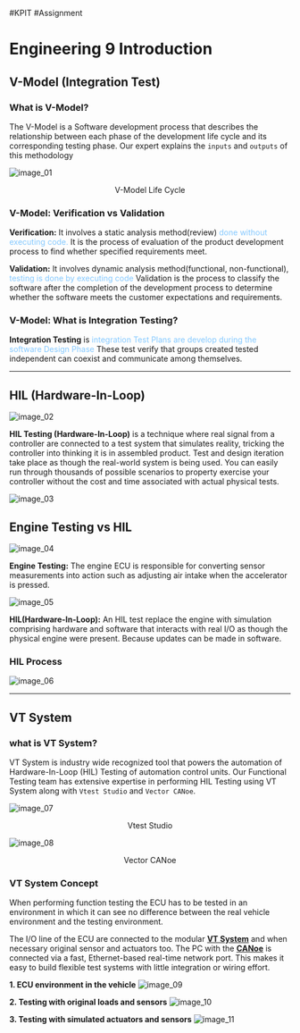
#KPIT #Assignment 

<h1>Engineering 9 Introduction</h1>

## V-Model (Integration Test) 
### What is V-Model?
The V-Model is a Software development process that describes the relationship between each phase of the development life cycle and its corresponding testing phase. Our expert explains the `inputs` and `outputs` of this methodology

![image_01](Images/KPIT_01/Image_01.png)
<p style="text-align: center;">V-Model Life Cycle</p>

### V-Model: Verification vs Validation
**Verification:** It involves a static analysis method(review) 
<span style="color: #85C9FF">done without executing code.</span> It is the process of evaluation of the product development process to find whether specified requirements meet.

**Validation:** It involves dynamic analysis method(functional, non-functional), <span style="color: #85C9FF">testing is done by executing code</span> Validation is the process to classify the software after the completion of the development process to determine whether the software meets the customer expectations and requirements.  

### V-Model: What is Integration Testing?
**Integration Testing** is <span style="color: #85C9FF">integration Test Plans are develop during the software Design Phase</span> These test verify that groups created tested independent can coexist and communicate among themselves.

---
## HIL (Hardware-In-Loop)
![image_02](Images/KPIT_01/Image_02.jpg)

**HIL Testing (Hardware-In-Loop)** is a technique where real signal from a controller are connected to a test system that simulates reality, tricking the controller into thinking it is in assembled product. Test and design iteration take place as though the real-world system is being used. You can easily run through thousands of possible scenarios to property exercise your controller without  the cost and time associated with actual physical tests.

![image_03](Images/KPIT_01/Image_03.png)

## Engine Testing vs HIL

![image_04](Images/KPIT_01/Image_04.png)

**Engine Testing:** The engine ECU is responsible for converting sensor measurements into action such as adjusting air intake when the accelerator is pressed.

![image_05](Images/KPIT_01/Image_05.png)

**HIL(Hardware-In-Loop):** An HIL test replace the engine with simulation comprising hardware and software that interacts with real I/O as though the physical engine were present. Because updates can be made in software.

### HIL Process

![image_06](Images/KPIT_01/Image_06.png)

---
## VT System

### what is  VT System?

VT System is industry wide recognized tool that powers the automation of Hardware-In-Loop (HIL) Testing of automation control units. Our Functional Testing team has extensive expertise in performing HIL Testing using VT System along with `Vtest Studio` and `Vector CANoe`.


![image_07](Images/KPIT_01/Image_07.png)
<p style="text-align: center;">Vtest Studio</p>

![image_08](Images/KPIT_01/Image_08.png)
<p style="text-align: center;">Vector CANoe </p> 

### VT System Concept
When performing function testing the ECU has to be tested in an environment in which it can see no difference between the real vehicle environment and the testing environment.

The I/O line of the ECU are connected to the modular **<u>VT System</u>** and when necessary original sensor and actuators too. The PC with the **<u>CANoe</u>** is connected via a fast, Ethernet-based real-time network port. This makes it easy to build flexible test systems with little integration or wiring effort.

**1. ECU environment in the vehicle**
![image_09](Images/KPIT_01/Image_09.png)

**2. Testing with original loads and sensors**
![image_10](Images/KPIT_01/Image_10.png)

**3. Testing with simulated actuators and sensors**
![image_11](Images/KPIT_01/Image_11.png)

